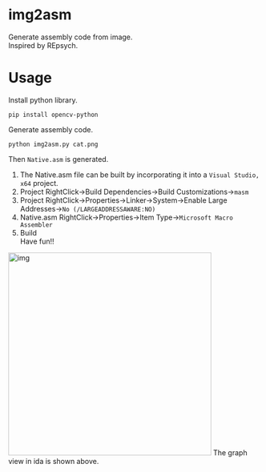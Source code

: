# img2asm
Generate assembly code from image.  
Inspired by REpsych.

# Usage

Install python library.

```
pip install opencv-python
```

Generate assembly code.
```
python img2asm.py cat.png
```

Then ```Native.asm``` is generated.
1. The Native.asm file can be built by incorporating it into a ```Visual Studio, x64``` project.  
1. Project RightClick->Build Dependencies->Build Customizations->```masm```  
1. Project RightClick->Properties->Linker->System->Enable Large Addresses->```No (/LARGEADDRESSAWARE:NO)```  
1. Native.asm RightClick->Properties->Item Type->```Microsoft Macro Assembler```  
1. Build  
Have fun!!  

<img width="405" alt="img" src="https://user-images.githubusercontent.com/96031346/184444755-0aeccf3d-9b6f-4234-ae45-1f17ab73f677.png">
The graph view in ida is shown above.
